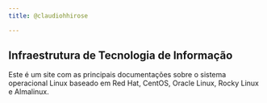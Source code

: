 ```yaml
---
title: @claudiohhirose

---
```


## Infraestrutura de Tecnologia de Informação

Este é um site com as principais documentações sobre o sistema operacional Linux baseado em Red Hat, CentOS, Oracle Linux, Rocky Linux e Almalinux.